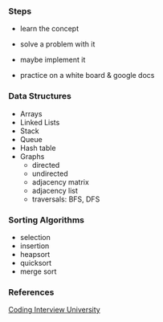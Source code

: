 ### Steps

- learn the concept
- solve a problem with it
- maybe implement it

- practice on a white board & google docs

### Data Structures

- Arrays
- Linked Lists
- Stack
- Queue
- Hash table
- Graphs
  - directed
  - undirected
  - adjacency matrix
  - adjacency list
  - traversals: BFS, DFS

### Sorting Algorithms

- selection
- insertion
- heapsort
- quicksort
- merge sort

### References

[Coding Interview University](https://github.com/jwasham/coding-interview-university)
